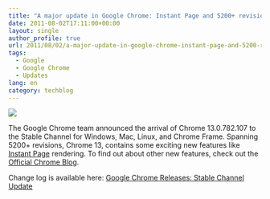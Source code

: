 ```yaml
---
title: "A major update in Google Chrome: Instant Page and 5200+ revisions"
date: 2011-08-02T17:11:00+00:00
layout: single
author_profile: true
url: 2011/08/02/a-major-update-in-google-chrome-instant-page-and-5200-revisions/
tags:
  - Google
  - Google Chrome
  - Updates
lang: en
category: techblog
---
```

[![](http://4.bp.blogspot.com/-q6dt7iBFeiM/TjgoUqLPCiI/AAAAAAAAD70/Yfr4YdkeVfU/s1600/new-chrome-logo.png)](http://4.bp.blogspot.com/-q6dt7iBFeiM/TjgoUqLPCiI/AAAAAAAAD70/Yfr4YdkeVfU/s1600/new-chrome-logo.png)

The Google Chrome team announced the arrival of Chrome 13.0.782.107 to the Stable Channel for Windows, Mac, Linux, and Chrome Frame. Spanning 5200+ revisions, Chrome 13, contains some exciting new features like [Instant Page](http://chrome.blogspot.com/2011/06/faster-than-fast.html) rendering. To find out about other new features, check out the [Official Chrome Blog](http://chrome.blogspot.com/2011/08/instant-pages-on-google-chrome.html).

Change log is available here: [Google Chrome Releases: Stable Channel Update](http://googlechromereleases.blogspot.com/2011/08/stable-channel-update.html)